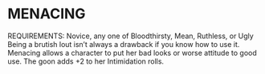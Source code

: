 # MENACING
REQUIREMENTS: Novice, any one of Bloodthirsty, Mean, Ruthless, or Ugly
Being a brutish lout isn’t always a drawback if you know how to use it. Menacing allows a character to put her bad looks or worse attitude to good use. The goon adds +2 to her Intimidation rolls.